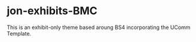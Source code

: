 # jon-exhibits-BMC

This is an exhibit-only theme based aroung BS4 incorporating the UComm Template. 
